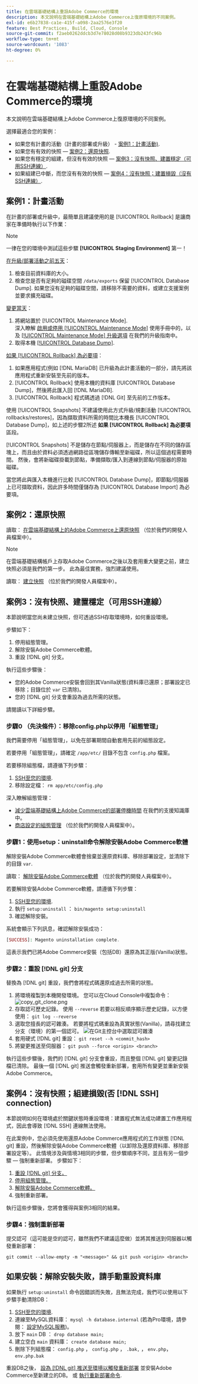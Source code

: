 ```yaml
---
title: 在雲端基礎結構上重設Adobe Commerce的環境
description: 本文說明在雲端基礎結構上Adobe Commerce上復原環境的不同案例。
exl-id: e6b27838-ca1e-415f-a098-2aa2576e3f20
feature: Best Practices, Build, Cloud, Console
source-git-commit: f2aeb0262ddcb3d7e78028d08b9323db243fc96b
workflow-type: tm+mt
source-wordcount: '1083'
ht-degree: 0%

---
```


# 在雲端基礎結構上重設Adobe Commerce的環境

本文說明在雲端基礎結構上Adobe Commerce上復原環境的不同案例。

選擇最適合您的案例：

* 如果您有計畫的活動（計畫的部署或升級） - [案例1：計畫活動)](#scen1).
* 如果您有有效的快照 —  [案例2：還原快照](#scen2).
* 如果您有穩定的組建，但沒有有效的快照 —  [案例3：沒有快照、建置穩定（可用SSH連線）](#scen3).
* 如果組建已中斷，而您沒有有效的快照 —  [案例4：沒有快照；建置損毀（沒有SSH連線）](#scen4).

## 案例1：計畫活動

在計畫的部署或升級中，最簡單且建議使用的是 [!UICONTROL Rollback] 是讓商家在準備時執行以下作業：

>[!NOTE]
>
>一律在您的環境中測試這些步驟 **[!UICONTROL Staging Environment]** 第一！

<u>在升級/部署活動之前五天</u>：

1. 檢查目前資料庫的大小。
1. 檢查您是否有足夠的磁碟空間 `/data/exports` 保留 [!UICONTROL Database Dump]. 如果您沒有足夠的磁碟空間，請移除不需要的資料，或建立支援案例並要求擴充磁碟。

<u>變更當天</u>：

1. 將網站置於 [!UICONTROL Maintenance Mode].<br>
深入瞭解 [啟用或停用 [!UICONTROL Maintenance Mode]](https://experienceleague.adobe.com/docs/commerce-operations/installation-guide/tutorials/maintenance-mode.html) 使用手冊中的，以及 [[!UICONTROL Maintenance Mode] 升級選項](https://experienceleague.adobe.com/docs/commerce-operations/upgrade-guide/troubleshooting/maintenance-mode-options.html) 在我們的升級指南中。
1. 取得本機 [[!UICONTROL Database Dump]](https://experienceleague.adobe.com/docs/commerce-knowledge-base/kb/how-to/create-database-dump-on-cloud.html).

<u>如果 [!UICONTROL Rollback] 為必要項</u>：

1. 如果應用程式(例如 [!DNL MariaDB] 已升級為此計畫活動的一部分，請先將該應用程式重新安裝至先前的版本。
1. [!UICONTROL Rollback] 使用本機的資料庫 [!UICONTROL Database Dump]，然後將此匯入回 [!DNL MariaDB].
1. [!UICONTROL Rollback] 程式碼透過 [!DNL Git] 至先前的工作版本。

使用 [!UICONTROL Snapshots] 不建議使用此方式升級/規劃活動 [!UICONTROL rollbacks/restores]，因為擷取資料所需的時間比本機長 [!UICONTROL Database Dump]，如上述的步驟2所述 **如果 [!UICONTROL Rollback] 為必要項** 區段。

[!UICONTROL Snapshots] 不是儲存在節點/伺服器上，而是儲存在不同的儲存區塊上，而且由於資料必須透過網路從區塊儲存傳輸至新磁碟，所以這個過程需要時間。 然後，會將新磁碟掛載到節點，準備擷取/匯入到連線到節點/伺服器的原始磁碟。

當您將此與匯入本機進行比較 [!UICONTROL Database Dump]，即節點/伺服器上已可擷取資料，因此許多時間僅儲存為 [!UICONTROL Database Import] 為必要項。

## 案例2：還原快照

讀取： [在雲端基礎結構上的Adobe Commerce上還原快照](https://devdocs.magento.com/cloud/project/project-webint-snap.html#restore-snapshot) （位於我們的開發人員檔案中）。

>[!NOTE]
>
>在雲端基礎結構帳戶上存取Adobe Commerce之後以及套用重大變更之前，建立快照必須是我們的第一步。 此為最佳實務，強烈建議使用。

讀取： [建立快照](https://devdocs.magento.com/cloud/project/project-webint-snap.html#create-snapshot) （位於我們的開發人員檔案中）。

## 案例3：沒有快照、建置穩定（可用SSH連線）

本節說明當您尚未建立快照，但可透過SSH存取環境時，如何重設環境。

步驟如下：

1. 停用組態管理。
1. 解除安裝Adobe Commerce軟體。
1. 重設 [!DNL git] 分支。

執行這些步驟後：

* 您的Adobe Commerce安裝會回到其Vanilla狀態(資料庫已還原；部署設定已移除；目錄位於 `var` 已清除)。
* 您的 [!DNL git] 分支會重設為過去所需的狀態。

請閱讀以下詳細步驟。

### 步驟0 （先決條件）：移除config.php以停用「組態管理」

我們需要停用「組態管理」，以免在部署期間自動套用先前的組態設定。

若要停用「組態管理」，請確定 `/app/etc/` 目錄不包含 `config.php` 檔案。

若要移除組態檔，請遵循下列步驟：

1. [SSH至您的環境](https://experienceleague.adobe.com/docs/commerce-cloud-service/user-guide/develop/secure-connections.html).
1. 移除設定檔： `rm app/etc/config.php`

深入瞭解組態管理：

* [減少雲端基礎結構上Adobe Commerce的部署停機時間](/help/how-to/general/magento-cloud-reduce-deployment-downtime-with-configuration-management.md) 在我們的支援知識庫中。
* [商店設定的組態管理](https://experienceleague.adobe.com/docs/commerce-cloud-service/user-guide/configure-store/store-settings.html) （位於我們的開發人員檔案中）。

### 步驟1：使用setup：uninstall命令解除安裝Adobe Commerce軟體


解除安裝Adobe Commerce軟體會捨棄並還原資料庫、移除部署設定，並清除下的目錄 `var`.

讀取： [解除安裝Adobe Commerce軟體](https://experienceleague.adobe.com/docs/commerce-operations/installation-guide/tutorials/uninstall.html) （位於我們的開發人員檔案中）。

若要解除安裝Adobe Commerce軟體，請遵循下列步驟：

1. [SSH至您的環境](https://experienceleague.adobe.com/docs/commerce-cloud-service/user-guide/develop/secure-connections.html).
1. 執行 `setup:uninstall` ： `bin/magento setup:uninstall`
1. 確認解除安裝。

系統會顯示下列訊息，確認解除安裝成功：

```php
[SUCCESS]: Magento uninstallation complete.
```

這表示我們已將Adobe Commerce安裝（包括DB）還原為其正版(Vanilla)狀態。

### 步驟2：重設 [!DNL git] 分支

替換為 [!DNL git] 重設，我們會將程式碼還原成過去所需的狀態。

1. 將環境複製到本機開發環境。 您可以在Cloud Console中複製命令：    ![copy_git_clone.png](assets/copy_git_clone.png)
1. 存取認可歷史記錄。 使用 `--reverse` 若要以相反順序顯示歷史記錄，以方便使用： `git log --reverse`
1. 選取您擅長的認可雜湊。 若要將程式碼重設為真實狀態(Vanilla)，請尋找建立分支（環境）的第一個認可。
   ![在Git主控台中選取認可雜湊](assets/select_commit_hash.png)
1. 套用硬式 [!DNL git] 重設： `git reset --h <commit_hash>`
1. 將變更推送至伺服器： `git push --force <origin> <branch>`

執行這些步驟後，我們的 [!DNL git] 分支會重設，而且整個 [!DNL git] 變更記錄檔已清除。 最後一個 [!DNL git] 推送會觸發重新部署，套用所有變更並重新安裝Adobe Commerce。

## 案例4：沒有快照；組建損毀(否 [!DNL SSH] connection)

本節說明如何在環境處於關鍵狀態時重設環境：建置程式無法成功建置工作應用程式，因此會導致 [!DNL SSH] 連線無法使用。

在此案例中，您必須先使用還原Adobe Commerce應用程式的工作狀態 [!DNL git] 重設，然後解除安裝Adobe Commerce軟體（以卸除及還原資料庫、移除部署設定等）。 此情境涉及與情境3相同的步驟，但步驟順序不同，並且有另一個步驟 — 強制重新部署。 步驟如下：

1. [重設 [!DNL git] 分支。](/help/how-to/general/reset-environment-on-cloud.md#reset-git-branch)
1. [停用組態管理。](/help/how-to/general/reset-environment-on-cloud.md#disable_config_management)
1. [解除安裝Adobe Commerce軟體。](/help/how-to/general/reset-environment-on-cloud.md#setup-uninstall)
1. 強制重新部署。

執行這些步驟後，您將會獲得與案例3相同的結果。

### 步驟4：強制重新部署

提交認可（這可能是空的認可，雖然我們不建議這麼做）並將其推送到伺服器以觸發重新部署：

```git
git commit --allow-empty -m "<message>" && git push <origin> <branch>
```

## 如果安裝：解除安裝失敗，請手動重設資料庫

如果執行 `setup:uninstall` 命令因錯誤而失敗，且無法完成，我們可以使用以下步驟手動清除DB：

1. [SSH至您的環境](https://experienceleague.adobe.com/docs/commerce-cloud-service/user-guide/develop/secure-connections.html).
1. 連線至MySQL資料庫： `mysql -h database.internal` (若為Pro環境，請參閱： [設定MySQL服務](https://experienceleague.adobe.com/docs/commerce-cloud-service/user-guide/configure/service/mysql.html))。
1. 放下 `main` DB ： `drop database main;`
1. 建立空白 `main` 資料庫： `create database main;`
1. 刪除下列組態檔： `config.php` ， `config.php` ， `.bak,` ， `env.php`， `env.php.bak`

重設DB之後， [設為 [!DNL git] 推送至環境以觸發重新部署](https://experienceleague.adobe.com/docs/commerce-operations/configuration-guide/deployment/examples/example-using-cli.html) 並安裝Adobe Commerce至新建立的DB。 或 [執行重新部署命令](https://experienceleague.adobe.com/docs/commerce-cloud-service/user-guide/dev-tools/cloud-cli.html#environment-commands).
